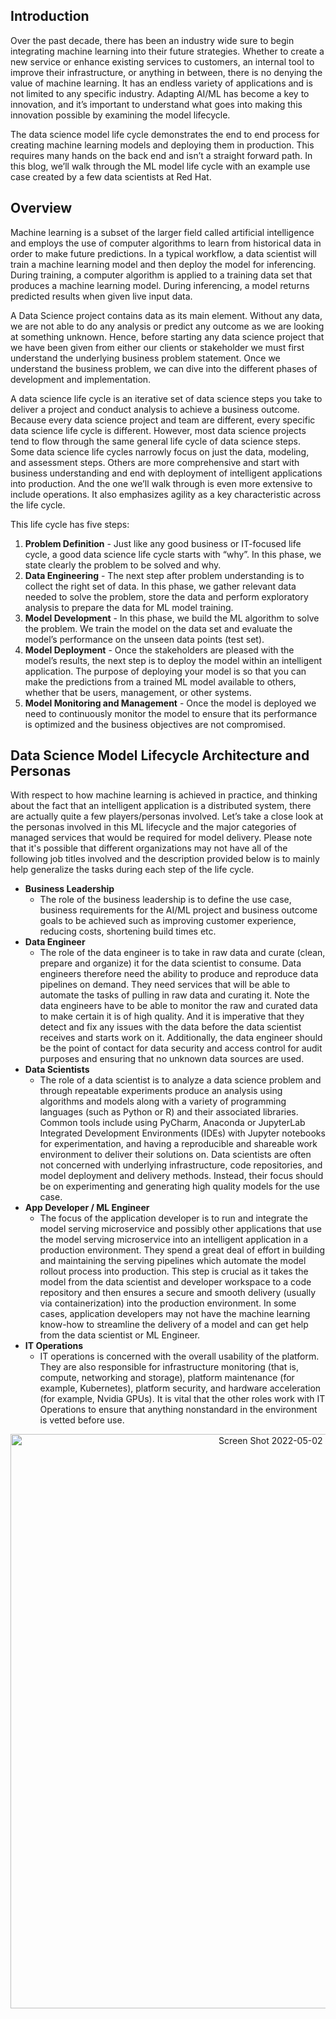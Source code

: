 ## Introduction

Over the past decade, there has been an industry wide sure to begin integrating machine learning into their future strategies. Whether to create a new service or enhance existing services to customers, an internal tool to improve their infrastructure, or anything in between, there is no denying the value of machine learning. It has an endless variety of applications and is not limited to any specific industry. Adapting AI/ML has become a key to innovation, and it’s important to understand what goes into making this innovation possible by examining the model lifecycle. 

The data science model life cycle demonstrates the end to end process for creating machine learning models and deploying them in production. This requires many hands on the back end and isn’t a straight forward path. In this blog, we’ll walk through the ML model life cycle with an example use case created by a few data scientists at Red Hat.

## Overview

Machine learning is a subset of the larger field called artificial intelligence and employs the use of computer algorithms to learn from historical data in order to make future predictions. In a typical workflow, a data scientist will train a machine learning model and then deploy the model for inferencing. During training, a computer algorithm is applied to a training data set that produces a machine learning model. During inferencing, a model returns predicted results when given live input data. 

A Data Science project contains data as its main element. Without any data, we are not able to do any analysis or predict any outcome as we are looking at something unknown. Hence, before starting any data science project that we have been given from either our clients or stakeholder we must first understand the underlying business problem statement. Once we understand the business problem, we can dive into the different phases of development and implementation. 

A data science life cycle is an iterative set of data science steps you take to deliver a project and conduct analysis to achieve a business outcome. Because every data science project and team are different, every specific data science life cycle is different. However, most data science projects tend to flow through the same general life cycle of data science steps. Some data science life cycles narrowly focus on just the data, modeling, and assessment steps. Others are more comprehensive and start with business understanding and end with deployment of intelligent applications into production. And the one we’ll walk through is even more extensive to include operations. It also emphasizes agility as a key characteristic across the life cycle.

This life cycle has five steps:

1. **Problem Definition** - Just like any good business or IT-focused life cycle, a good data science life cycle starts with “why”. In this phase, we state clearly the problem to be solved and why. 
2. **Data Engineering** - The next step after problem understanding is to collect the right set of data. In this phase, we gather relevant data needed to solve the problem, store the data and perform exploratory analysis to prepare the data for ML model training.
3. **Model Development** - In this phase, we build the ML algorithm to solve the problem. We train the model on the data set and evaluate the model’s performance on the unseen data points (test set).
4. **Model Deployment** - Once the stakeholders are pleased with the model’s results, the next step is to deploy the model within an intelligent application. The purpose of deploying your model is so that you can make the predictions from a trained ML model available to others, whether that be users, management, or other systems.
5. **Model Monitoring and Management** - Once the model is deployed we need to continuously monitor the model to ensure that its performance is optimized and the business objectives are not compromised.

## Data Science Model Lifecycle Architecture and Personas

With respect to how machine learning is achieved in practice, and thinking about the fact that an intelligent application is a distributed system, there are actually quite a few players/personas involved. Let’s take a close look at the personas involved in this ML lifecycle and the major categories of managed services that would be required for model delivery. Please note that it's possible that different organizations may not have all of the following job titles involved and the description provided below is to mainly help generalize the tasks during each step of the life cycle.

- **Business Leadership**
  - The role of the business leadership is to define the use case, business requirements for the AI/ML project and business outcome goals to be achieved such as improving customer experience, reducing costs, shortening build times etc.
- **Data Engineer**
  - The role of the data engineer is to take in raw data and curate (clean, prepare and organize) it for the data scientist to consume. Data engineers therefore need the ability to produce and reproduce data pipelines on demand. They need services that will be able to automate the tasks of pulling in raw data and curating it. Note the data engineers have to be able to monitor the raw and curated data to make certain it is of high quality. And it is imperative that they detect and fix any issues with the data before the data scientist receives and starts work on it. Additionally, the data engineer should be the point of contact for data security and access control for audit purposes and ensuring that no unknown data sources are used.
- **Data Scientists**
  - The role of a data scientist is to analyze a data science problem and through repeatable experiments produce an analysis using algorithms and models along with a variety of programming languages (such as Python or R) and their associated libraries. Common tools include using PyCharm, Anaconda or JupyterLab Integrated Development Environments (IDEs) with Jupyter notebooks for experimentation, and having a reproducible and shareable work environment to deliver their solutions on. Data scientists are often not concerned with underlying infrastructure, code repositories, and model deployment and delivery methods. Instead, their focus should be on experimenting and generating high quality models for the use case.
- **App Developer / ML Engineer**
  - The focus of the application developer is to run and integrate the model serving microservice and possibly other applications that use the model serving microservice into an intelligent application in a production environment. They spend a great deal of effort in building and maintaining the serving pipelines which automate the model rollout process into production. This step is crucial as it takes the model from the data scientist and developer workspace to a code repository and then ensures a secure and smooth delivery (usually via containerization) into the production environment. In some cases, application developers may not have the machine learning know-how to streamline the delivery of a model and can get help from the data scientist or ML Engineer.
- **IT Operations**
  - IT operations is concerned with the overall usability of the platform. They are also responsible for infrastructure monitoring (that is, compute, networking and storage), platform maintenance (for example, Kubernetes), platform security, and hardware acceleration (for example, Nvidia GPUs). It is vital that the other roles work with IT Operations to ensure that anything nonstandard in the environment is vetted before use.

<p align="center">
<img width="919" alt="Screen Shot 2022-05-02 at 10 46 27 PM" src="https://user-images.githubusercontent.com/45447032/166409387-51d05189-a43d-4acd-a79c-d976284c3e35.png">
</p>

